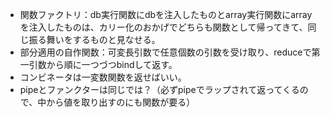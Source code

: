 - 関数ファクトリ：db実行関数にdbを注入したものとarray実行関数にarrayを注入したものは、カリー化のおかげでどちらも関数として帰ってきて、同じ振る舞いをするものと見なせる。
- 部分適用の自作関数：可変長引数で任意個数の引数を受け取り、reduceで第一引数から順に一つづつbindして返す。
- コンビネータは一変数関数を返せばいい。
- pipeとファンクターは同じでは？（必ずpipeでラップされて返ってくるので、中から値を取り出すのにも関数が要る）
